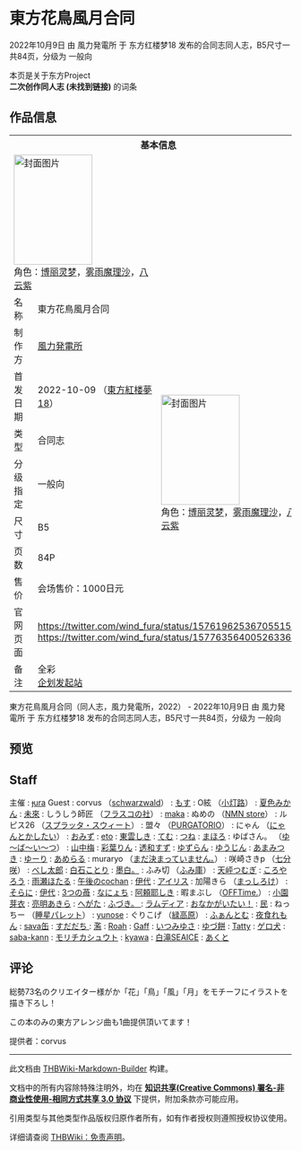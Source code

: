 # 東方花鳥風月合同

<!-- source html: G:\repos\THBWiki-Markdown-Builder\THBWikiMarkdown\Temp\main\d\df\ns0%3A%E6%9D%B1%E6%96%B9%E8%8A%B1%E9%B3%A5%E9%A2%A8%E6%9C%88%E5%90%88%E5%90%8C.html -->

2022年10月9日 由 風力発電所 于 东方红楼梦18 发布的合同志同人志，B5尺寸一共84页，分级为 一般向

本页是关于东方Project  
 **二次创作同人志 (未找到链接)** 的词条

## 作品信息

<table><tbody><tr><th colspan="3">基本信息</th></tr><tr><td class="cover-artwork-mobile" colspan="2"><a href="./文件-東方花鳥風月合同封面.jpg.md" class="image" title="封面图片"><img alt="封面图片" src="https://upload.thwiki.cc/thumb/2/2a/%E6%9D%B1%E6%96%B9%E8%8A%B1%E9%B3%A5%E9%A2%A8%E6%9C%88%E5%90%88%E5%90%8C%E5%B0%81%E9%9D%A2.jpg/140px-%E6%9D%B1%E6%96%B9%E8%8A%B1%E9%B3%A5%E9%A2%A8%E6%9C%88%E5%90%88%E5%90%8C%E5%B0%81%E9%9D%A2.jpg" decoding="async" loading="lazy" width="140" height="196" srcset="https://upload.thwiki.cc/thumb/2/2a/%E6%9D%B1%E6%96%B9%E8%8A%B1%E9%B3%A5%E9%A2%A8%E6%9C%88%E5%90%88%E5%90%8C%E5%B0%81%E9%9D%A2.jpg/211px-%E6%9D%B1%E6%96%B9%E8%8A%B1%E9%B3%A5%E9%A2%A8%E6%9C%88%E5%90%88%E5%90%8C%E5%B0%81%E9%9D%A2.jpg 1.5x, https://upload.thwiki.cc/thumb/2/2a/%E6%9D%B1%E6%96%B9%E8%8A%B1%E9%B3%A5%E9%A2%A8%E6%9C%88%E5%90%88%E5%90%8C%E5%B0%81%E9%9D%A2.jpg/281px-%E6%9D%B1%E6%96%B9%E8%8A%B1%E9%B3%A5%E9%A2%A8%E6%9C%88%E5%90%88%E5%90%8C%E5%B0%81%E9%9D%A2.jpg 2x" data-file-width="2591" data-file-height="3616"></a><div class="cover-char">角色：<a href="./博丽灵梦.md" title="博丽灵梦">博丽灵梦</a>，<a href="./雾雨魔理沙.md" title="雾雨魔理沙">雾雨魔理沙</a>，<a href="./八云紫.md" title="八云紫">八云紫</a></div></td>
</tr><tr><td class="label">名称</td><td colspan="2"> 東方花鳥風月合同 </td></tr><tr><td class="label">制作方</td><td><a href="./風力発電所.md" title="風力発電所">風力発電所</a></td><td class="cover-artwork" rowspan="7" style="min-width:196px;"><a href="./文件-東方花鳥風月合同封面.jpg.md" class="image" title="封面图片"><img alt="封面图片" src="https://upload.thwiki.cc/thumb/2/2a/%E6%9D%B1%E6%96%B9%E8%8A%B1%E9%B3%A5%E9%A2%A8%E6%9C%88%E5%90%88%E5%90%8C%E5%B0%81%E9%9D%A2.jpg/140px-%E6%9D%B1%E6%96%B9%E8%8A%B1%E9%B3%A5%E9%A2%A8%E6%9C%88%E5%90%88%E5%90%8C%E5%B0%81%E9%9D%A2.jpg" decoding="async" loading="lazy" width="140" height="196" srcset="https://upload.thwiki.cc/thumb/2/2a/%E6%9D%B1%E6%96%B9%E8%8A%B1%E9%B3%A5%E9%A2%A8%E6%9C%88%E5%90%88%E5%90%8C%E5%B0%81%E9%9D%A2.jpg/211px-%E6%9D%B1%E6%96%B9%E8%8A%B1%E9%B3%A5%E9%A2%A8%E6%9C%88%E5%90%88%E5%90%8C%E5%B0%81%E9%9D%A2.jpg 1.5x, https://upload.thwiki.cc/thumb/2/2a/%E6%9D%B1%E6%96%B9%E8%8A%B1%E9%B3%A5%E9%A2%A8%E6%9C%88%E5%90%88%E5%90%8C%E5%B0%81%E9%9D%A2.jpg/281px-%E6%9D%B1%E6%96%B9%E8%8A%B1%E9%B3%A5%E9%A2%A8%E6%9C%88%E5%90%88%E5%90%8C%E5%B0%81%E9%9D%A2.jpg 2x" data-file-width="2591" data-file-height="3616"></a><div class="cover-char">角色：<a href="./博丽灵梦.md" title="博丽灵梦">博丽灵梦</a>，<a href="./雾雨魔理沙.md" title="雾雨魔理沙">雾雨魔理沙</a>，<a href="./八云紫.md" title="八云紫">八云紫</a></div></td>
</tr><tr><td class="label">首发日期</td><td>2022-10-09&#160;（<a href="/展会作品列表?e=%E4%B8%9C%E6%96%B9%E7%BA%A2%E6%A5%BC%E6%A2%A6%2318">東方紅楼夢18</a>）</td></tr><tr><td class="label">类型</td><td>合同志</td></tr><tr><td class="label">分级指定</td><td>一般向</td></tr><tr><td class="label">尺寸</td><td>B5</td></tr><tr><td class="label">页数</td><td>84P</td></tr><tr><td class="label">售价</td><td>会场售价：1000日元</td></tr>
<tr><td class="label">官网页面</td><td colspan="2"><a rel="nofollow" class="external free" href="https://twitter.com/wind_fura/status/1576196253670551553">https://twitter.com/wind_fura/status/1576196253670551553</a><br><a rel="nofollow" class="external free" href="https://twitter.com/wind_fura/status/1577635640052633606">https://twitter.com/wind_fura/status/1577635640052633606</a></td></tr><tr><td class="label">备注</td><td colspan="2">全彩<br><a rel="nofollow" class="external text" href="https://twipla.jp/events/513779">企划发起站</a></td></tr></tbody></table>

東方花鳥風月合同（同人志，風力発電所，2022） - 2022年10月9日 由 風力発電所 于 东方红楼梦18 发布的合同志同人志，B5尺寸一共84页，分级为 一般向

## 预览

## Staff
主催
: [ɟura](https://twitter.com/wind_fura)
Guest
: corvus （[schwarzwald](./schwarzwald.md)）
: [もす](https://twitter.com/MosMioooo3524)
: O絃 （[小灯路](./小灯路.md)）
: [夏色みかん](https://twitter.com/72mikan_1687)
: [未來](https://twitter.com/mikulu_mik)
: しうしう師匠 （[フラスコの社](./フラスコの社.md)）
: [maka](https://twitter.com/maka_mogmog)
: ぬめの （[NMN store](./NMN_store.md)）
: ルピス26 （[スプラッタ・スウィート](./スプラッタ・スウィート.md)）
: 盟々 （[PURGATORIO](./PURGATORIO.md)）
: にゃん （[にゃんとかしたい](./にゃんとかしたい.md)）
: [おみず](https://twitter.com/dedicated_water)
: [eto](https://twitter.com/moni_monico_)
: [東雲しき](https://twitter.com/sinononome_)
: [てむ](https://twitter.com/hisu__)
: [つね](https://twitter.com/tsu_ne_tune)
: [まほろ](https://twitter.com/maboroshi_mochi)
: ゆばさん。 （[ゆ～ば～い～つ](./ゆ～ば～い～つ.md)）
: [山中梅](https://twitter.com/UMEDAYO_sekaume)
: [彩葉りん](https://twitter.com/Ayaha_0110)
: [透和すず](https://twitter.com/Suzu_nyan01)
: [ゆずらん](https://twitter.com/pafe_yuzuran)
: [ゆうじん](https://twitter.com/yuzin333)
: [あまみつき](https://twitter.com/amtkmituki)
: [ゆーり](https://twitter.com/brolyscarlet)
: [あめらる](https://twitter.com/arunanoko64)
: muraryo （[まだ決まっていません。](./まだ決まっていません。.md)）
: 咲崎さきp （[七分咲](./七分咲.md)）
: [べし太郎](https://twitter.com/DJ_FLANDRE)
: [白石ことり](https://twitter.com/shiraishikotori)
: [墨白。](https://twitter.com/Sumishiro_8070)
: ふみ切 （[ふみ庫](./ふみ庫.md)）
: [天岼つむぎ](https://twitter.com/Amayuri_tumugi)
: [ころやろう](https://twitter.com/koroyarou)
: [雨瀬ほたる](https://twitter.com/amasehotaru)
: [午後のcochan](https://twitter.com/cochan0206)
: [伊代](https://twitter.com/emon3146)
: [アイリス](https://twitter.com/airisu495)
: 加陽きら （[まっしろけ](./まっしろけ.md)）
: [そらに](https://twitter.com/srn_111)
: [伊代](https://twitter.com/mizuhichi)
: [3つの苺](https://twitter.com/ichigo_mogu_15)
: [なにょち](https://twitter.com/TarteTatin_0512)
: [阿頼耶しき](https://twitter.com/_Araya_Shiki_)
: 暇まぶし （[OFFTime.](./OFFTime..md)）
: [小園芽衣](https://twitter.com/May_fs495)
: [亮明あきら](https://twitter.com/LiangMing_toho)
: [へがた](https://twitter.com/hegatialapis)
: [ふづき。 ](https://twitter.com/Fuduki_398)
: [ラムディア](https://twitter.com/ramyun109)
: [おなかがいたい！](https://twitter.com/gomi_na_mi)
: [民](https://twitter.com/nengu_housak)
: ねっちー （[睡星パレット](./睡星パレット.md)）
: [yunose](https://twitter.com/seno_yunose)
: ぐりこげ （[緑高原](./緑高原.md)）
: [ふぁんとむ](https://twitter.com/fantom3927)
: [夜食れもん](https://twitter.com/yashoku_5)
: [sava缶](https://twitter.com/savakan_man_)
: [すだだち ](https://twitter.com/sudassannn)
: [濫](https://twitter.com/AOIDELan9)
: [Roah](https://twitter.com/Roah_work)
: [Gaff](https://twitter.com/33_gaff)
: [いつみゆさ](https://twitter.com/itsumi_yusa)
: [ゆづ餅](https://twitter.com/7747yuzu)
: [Tatty](https://twitter.com/Tatty_117)
: [ゲロ犬](https://twitter.com/Geroinu_kai)
: [saba-kann](https://twitter.com/KannSaba)
: [モリチカシュウト](https://twitter.com/SHUTOCHIKACHIKA)
: [kyawa](https://twitter.com/kyawadayooo)
: [白滝SEAICE](https://twitter.com/SEA_ICE_CREAM)
: [あくと](https://twitter.com/Akuto_desu)


## 评论

  
総勢73名のクリエイター様がか「花」「鳥」「風」「月」をモチーフにイラストを描き下ろし！  

  

この本のみの東方アレンジ曲も1曲提供頂いてます！  

提供者：corvus
  







---

此文档由 [THBWiki-Markdown-Builder](https://github.com/Delsin-Yu/THBWiki-Markdown-Builder) 构建。

文档中的所有内容除特殊注明外，均在 [**知识共享(Creative Commons) 署名-非商业性使用-相同方式共享 3.0 协议**](https://creativecommons.org/licenses/by-sa/3.0/deed.zh-hans) 下提供，附加条款亦可能应用。

引用类型与其他类型作品版权归原作者所有，如有作者授权则遵照授权协议使用。

详细请查阅 [THBWiki：免责声明](https://thbwiki.cc/THBWiki:%E5%85%8D%E8%B4%A3%E5%A3%B0%E6%98%8E)。

